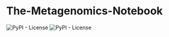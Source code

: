# The-Metagenomics-Notebook
![PyPI - License](https://img.shields.io/pypi/l/Django.svg?style=for-the-badge)
![PyPI - License](https://img.shields.io/badge/Module-BIOC3301-red.svg)
